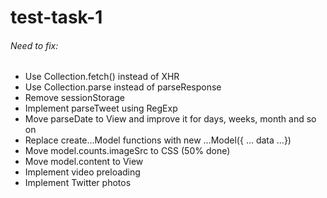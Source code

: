 test-task-1
===========
<h6>Need to fix:</h6>
<ul>
<li>Use Collection.fetch() instead of XHR </li>
<li>Use Collection.parse instead of parseResponse </li>
<li>Remove sessionStorage </li>
<li>Implement parseTweet using RegExp</li>
<li>Move parseDate to View and improve it for days, weeks, month and so on</li>
<li>Replace create…Model functions with new …Model({ … data …})</li>
<li>Move model.counts.imageSrc to CSS (50% done)</li>
<li>Move model.content to View</li>
<li>Implement video preloading</li>
<li>Implement Twitter photos</li>
<ul>
